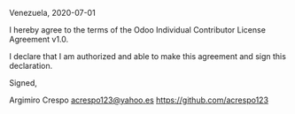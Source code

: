 Venezuela, 2020-07-01

I hereby agree to the terms of the Odoo Individual Contributor License
Agreement v1.0.

I declare that I am authorized and able to make this agreement and sign this
declaration.

Signed,

Argimiro Crespo acrespo123@yahoo.es https://github.com/acrespo123
